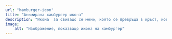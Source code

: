 ```yaml
---
url: "hamburger-icon" 
title: "Анимирана хамбургер икона" 
description: "Икона  за свиващо се меню, която се превръща в кръст, когато менюто е отворено. Използва HTML, CSS и JavaScript." 
image: 
    alt: "Изображение, показващо икона на хамбургер"
---
```

